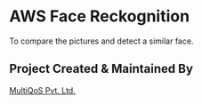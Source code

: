 # AWS Face Reckognition

To compare the pictures and detect a similar face. 

## Project Created & Maintained By

 [MultiQoS Pvt. Ltd.](https://multiqos.com/)
